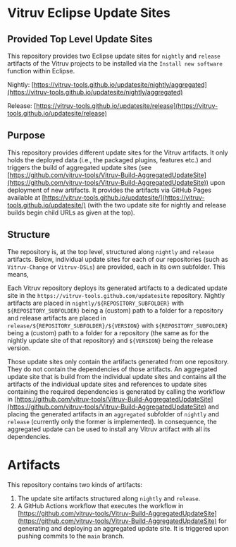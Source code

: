 # Vitruv Eclipse Update Sites

## Provided Top Level Update Sites

This repository provides two Eclipse update sites for `nightly` and `release` artifacts of the Vitruv projects to be installed via the `Install new software` function within Eclipse.

Nightly: [https://vitruv-tools.github.io/updatesite/nightly/aggregated](https://vitruv-tools.github.io/updatesite/nightly/aggregated)

Release: [https://vitruv-tools.github.io/updatesite/release](https://vitruv-tools.github.io/updatesite/release)

## Purpose
This repository provides different update sites for the Vitruv artifacts.
It only holds the deployed data (i.e., the packaged plugins, features etc.) and triggers the build of aggregated update sites (see [https://github.com/vitruv-tools/Vitruv-Build-AggregatedUpdateSite](https://github.com/vitruv-tools/Vitruv-Build-AggregatedUpdateSite)) upon deployment of new artifacts.
It provides the artifacts via GitHub Pages available at [https://vitruv-tools.github.io/updatesite/](https://vitruv-tools.github.io/updatesite/) (with the two update site for nightly and release builds begin child URLs as given at the top).

## Structure
The repository is, at the top level, structured along `nightly` and `release` artifacts.
Below, individual update sites for each of our repositories (such as `Vitruv-Change` or `Vitruv-DSLs`) are provided, each in its own subfolder. This means, 

Each Vitruv repository deploys its generated artifacts to a dedicated update site in the `https://vitruv-tools.github.com/updatesite` repository.
Nightly artifacts are placed in `nightly/${REPOSITORY_SUBFOLDER}` with `${REPOSITORY_SUBFOLDER}` being a (custom) path to a folder for a repository and release artifacts are placed in `release/${REPOSITORY_SUBFOLDER}/${VERSION}` with `${REPOSITORY_SUBFOLDER}` being a (custom) path to a folder for a repository (the same as for the nightly update site of that repository) and `${VERSION}` being the release version.

Those update sites only contain the artifacts generated from one repository. They do not contain the dependencies of those artifacts.
An aggregated update site that is build from the individual update sites and contains all the artifacts of the individual update sites and references to update sites containing the required dependencies is generated by calling the workflow in [https://github.com/vitruv-tools/Vitruv-Build-AggregatedUpdateSite](https://github.com/vitruv-tools/Vitruv-Build-AggregatedUpdateSite) and placing the generated artifacts in an `aggregated` subfolder of `nightly` and `release` (currently only the former is implemented).
In consequence, the aggregated update can be used to install any Vitruv artifact with all its dependencies.

# Artifacts
This repository contains two kinds of artifacts:
1. The update site artifacts structured along `nightly` and `release`.
3. A GitHub Actions workflow that executes the workflow in [https://github.com/vitruv-tools/Vitruv-Build-AggregatedUpdateSite](https://github.com/vitruv-tools/Vitruv-Build-AggregatedUpdateSite) for generating and deploying an aggregated update site. It is triggered upon pushing commits to the `main` branch.
